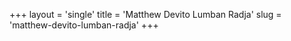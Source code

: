 +++
layout = 'single'
title = 'Matthew Devito Lumban Radja'
slug = 'matthew-devito-lumban-radja'
+++
